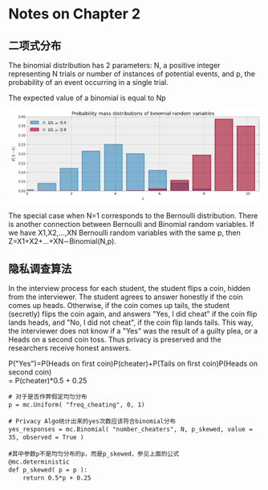 Notes on Chapter 2  
========================================

## 二项式分布  

The binomial distribution has 2 parameters: N, a positive integer representing N trials or number of instances of potential events, and p, the probability of an event occurring in a single trial.  

The expected value of a binomial is equal to Np  

![bayesian framework](images/binomial.png)  

The special case when N=1 corresponds to the Bernoulli distribution. There is another connection between Bernoulli and Binomial random variables. If we have X1,X2,...,XN Bernoulli random variables with the same p, then Z=X1+X2+...+XN∼Binomial(N,p).  

## 隐私调查算法

In the interview process for each student, the student flips a coin, hidden from the interviewer. The student agrees to answer honestly if the coin comes up heads. Otherwise, if the coin comes up tails, the student (secretly) flips the coin again, and answers "Yes, I did cheat" if the coin flip lands heads, and "No, I did not cheat", if the coin flip lands tails. This way, the interviewer does not know if a "Yes" was the result of a guilty plea, or a Heads on a second coin toss. Thus privacy is preserved and the researchers receive honest answers.  

P("Yes")=P(Heads on first coin)P(cheater)+P(Tails on first coin)P(Heads on second coin)  
             = P(cheater)*0.5 + 0.25

	# 对于是否作弊假定均匀分布
	p = mc.Uniform( "freq_cheating", 0, 1) 

	# Privacy Algo统计出来的yes次数应该符合binomial分布
	yes_responses = mc.Binomial( "number_cheaters", N, p_skewed, value = 35, observed = True )

	#其中参数p不是均匀分布的p，而是p_skewed，参见上面的公式
	@mc.deterministic
	def p_skewed( p = p ):
	    return 0.5*p + 0.25

 




